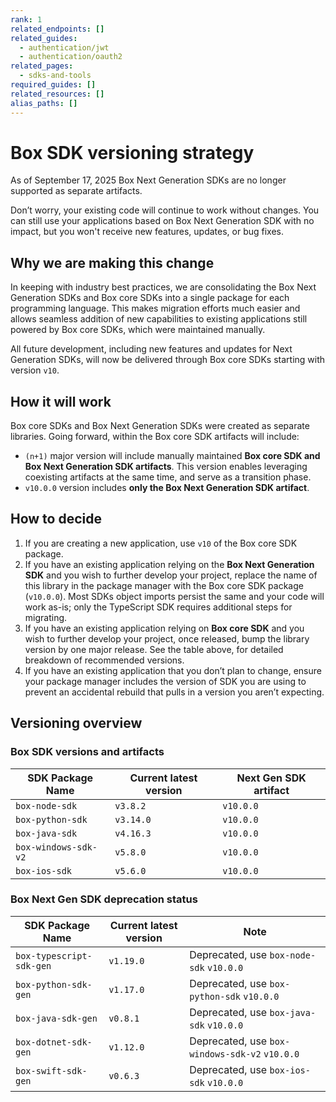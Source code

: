 ```yaml
---
rank: 1
related_endpoints: []
related_guides:
  - authentication/jwt
  - authentication/oauth2
related_pages:
  - sdks-and-tools
required_guides: []
related_resources: []
alias_paths: []
---
```


# Box SDK versioning strategy

As of September 17, 2025 Box Next Generation SDKs are no longer supported as separate artifacts.

Don’t worry, your existing code will continue to work without changes. You can still use your applications based on Box Next Generation SDK with no impact, but you won't receive new features, updates, or bug fixes.

## Why we are making this change

In keeping with industry best practices, we are consolidating the Box Next Generation SDKs and Box core SDKs into a single package for each programming language. This makes migration efforts much easier and allows seamless addition of new capabilities to existing applications still powered by Box core SDKs, which were maintained manually.

All future development, including new features and updates for Next Generation SDKs, will now be delivered through Box core SDKs starting with version `v10`.

## How it will work

Box core SDKs and Box Next Generation SDKs were created as separate libraries. Going forward, within the Box core SDK artifacts will include:

- `(n+1)` major version will include manually maintained **Box core SDK and Box Next Generation SDK artifacts**. This version enables leveraging coexisting artifacts at the same time, and serve as a transition phase.
- `v10.0.0` version includes **only the Box Next Generation SDK artifact**.

## How to decide

1. If you are creating a new application, use `v10` of the Box core SDK package.
2. If you have an existing application relying on the **Box Next Generation SDK** and you wish to further develop your project, replace the name of this library in the package manager with the Box core SDK package (`v10.0.0`). Most SDKs object imports persist the same and your code will work as-is; only the TypeScript SDK requires additional steps for migrating.
3. If you have an existing application relying on **Box core SDK** and you wish to further develop your project, once released, bump the library version by one major release. See the table above, for detailed breakdown of recommended versions.
4. If you have an existing application that you don’t plan to change, ensure your package manager includes the version of SDK you are using to prevent an accidental rebuild that pulls in a version you aren’t expecting.

## Versioning overview

### Box SDK versions and artifacts

| SDK Package Name   | Current latest version | Next Gen SDK artifact |
|--------------------|---------|----------|
| `box-node-sdk`       | `v3.8.2`  | `v10.0.0`  |
| `box-python-sdk`     | `v3.14.0` | `v10.0.0`  |
| `box-java-sdk`      | `v4.16.3`  | `v10.0.0`  |
| `box-windows-sdk-v2` | `v5.8.0`  | `v10.0.0`  |
| `box-ios-sdk`       | `v5.6.0`  | `v10.0.0`  |

### Box Next Gen SDK deprecation status

| SDK Package Name | Current latest version  | Note 
|------------------|-------------------------|-------|
| `box-typescript-sdk-gen`    | `v1.19.0` | Deprecated, use `box-node-sdk` `v10.0.0` |
| `box-python-sdk-gen`        | `v1.17.0` | Deprecated, use `box-python-sdk` `v10.0.0` |
| `box-java-sdk-gen`          | `v0.8.1`  | Deprecated, use `box-java-sdk` `v10.0.0`  |
| `box-dotnet-sdk-gen`        | `v1.12.0` | Deprecated, use `box-windows-sdk-v2` `v10.0.0` |
| `box-swift-sdk-gen`         | `v0.6.3`  | Deprecated, use `box-ios-sdk` `v10.0.0` |
